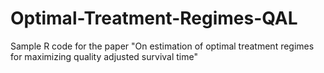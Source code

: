 # Optimal-Treatment-Regimes-QAL
Sample R code for the paper "On estimation of optimal treatment regimes for maximizing quality adjusted survival time"
